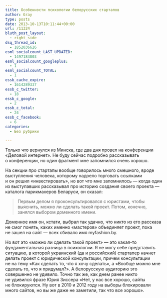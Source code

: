 ```yaml
---
title: Особенности психологии белорусских стартапов
author: Gray
type: posts
date: 2013-10-13T10:11:44+00:00
url: /11324
bluth_post_layout:
  - right_side
dsq_thread_id:
  - 1852036626
esml_socialcount_LAST_UPDATED:
  - 1497184803
esml_socialcount_googleplus:
  - 1
esml_socialcount_TOTAL:
  - 1
essb_cache_expire:
  - 1614289337
essb_c_twitter:
  - 18
essb_c_google:
  - 2
essb_c_total:
  - 24
essb_c_facebook:
  - 6
categories:
  - Без рубрики

---
```








Только что вернулся из&nbsp;Минска, где два дня провел на&nbsp;конференции &laquo;Деловой интернет&raquo;. Не&nbsp;буду сейчас подробно рассказывать о&nbsp;конференции, но&nbsp;один фрагмент мне запомнился очень хорошо.

На&nbsp;секции про стартапы вообще говорилось много смешного, вроде выступления человека, которому надоело торговать ссылками и&nbsp;он&nbsp;решил &laquo;инвестировать&raquo;, но&nbsp;вот что мне запомнилось&nbsp;&mdash; когда один из&nbsp;выступавших рассказывал про историю создания своего проекта&nbsp;&mdash; каталога парикмахеров Беларуси, он&nbsp;сказал:

> Первым делом я&nbsp;проконсультировался с&nbsp;юристами, чтобы выяснить, можно&nbsp;ли сделать такой проект. Потом, конечно, занялся выбором доменного имени.

Доменное имя он, кстати, выбрал так удачно, что никто из&nbsp;его рассказа не&nbsp;смог понять, каких именно &laquo;мастеров&raquo; объединяет проект, пока не&nbsp;зашел на&nbsp;сайт&nbsp;&mdash; всех сбивало имя myfashion.by.

Но&nbsp;вот это &laquo;можно&nbsp;ли сделать такой проект&raquo;&nbsp;&mdash; это какая-то фундаментальная разница в&nbsp;психологии. Я&nbsp;не&nbsp;могу себе представить ситуацию, в&nbsp;которой украинский (да&nbsp;и&nbsp;российский) стартапер начнет делать проект с&nbsp;юридической консультации, причем консультации не&nbsp;на&nbsp;тему &laquo;Как сделать то, что я&nbsp;хочу сделать&raquo;, а&nbsp;&laquo;Вообще можно мне сделать то, что я&nbsp;придумал?&raquo;. А&nbsp;белорусскую аудиторию это совершенно не&nbsp;удивило. Точно так&nbsp;же, как днем ранее никто не&nbsp;удивился фразе Юрия Зиссера &laquo;Нет, у&nbsp;нас все хорошо, сайты не&nbsp;блокируются. Ну&nbsp;вот в&nbsp;2010 и&nbsp;2012 году на&nbsp;выборы блокировали много сайтов, но&nbsp;вы&nbsp;же даже не&nbsp;заметили, так что все хорошо&raquo;.